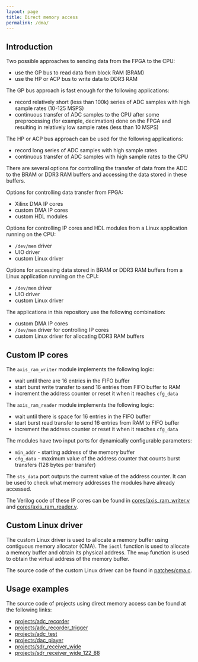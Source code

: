 ```yaml
---
layout: page
title: Direct memory access
permalink: /dma/
---
```


Introduction
-----

Two possible approaches to sending data from the FPGA to the CPU:
- use the GP bus to read data from block RAM (BRAM)
- use the HP or ACP bus to write data to DDR3 RAM

The GP bus approach is fast enough for the following applications:
- record relatively short (less than 100k) series of ADC samples with high sample rates (10-125 MSPS)
- continuous transfer of ADC samples to the CPU after some preprocessing (for example, decimation) done on the FPGA and resulting in relatively low sample rates (less than 10 MSPS)

The HP or ACP bus approach can be used for the following applications:
- record long series of ADC samples with high sample rates
- continuous transfer of ADC samples with high sample rates to the CPU

There are several options for controlling the transfer of data from the ADC to the BRAM or DDR3 RAM buffers and accessing the data stored in these buffers.

Options for controlling data transfer from FPGA:
- Xilinx DMA IP cores
- custom DMA IP cores
- custom HDL modules

Options for controlling IP cores and HDL modules from a Linux application running on the CPU:
- `/dev/mem` driver
- UIO driver
- custom Linux driver

Options for accessing data stored in BRAM or DDR3 RAM buffers from a Linux application running on the CPU:
- `/dev/mem` driver
- UIO driver
- custom Linux driver

The applications in this repository use the following combination:
- custom DMA IP cores
- `/dev/mem` driver for controlling IP cores
- custom Linux driver for allocating DDR3 RAM buffers

Custom IP cores
-----

The `axis_ram_writer` module implements the following logic:
- wait until there are 16 entries in the FIFO buffer
- start burst write transfer to send 16 entries from FIFO buffer to RAM
- increment the address counter or reset it when it reaches `cfg_data`

The `axis_ram_reader` module implements the following logic:
- wait until there is space for 16 entries in the FIFO buffer
- start burst read transfer to send 16 entries from RAM to FIFO buffer
- increment the address counter or reset it when it reaches `cfg_data`

The modules have two input ports for dynamically configurable parameters:
- `min_addr` - starting address of the memory buffer
- `cfg_data` - maximum value of the address counter that counts burst transfers (128 bytes per transfer)

The `sts_data` port outputs the current value of the address counter. It can be used to check what memory addresses the modules have already accessed.

The Verilog code of these IP cores can be found in [cores/axis_ram_writer.v](https://github.com/pavel-demin/red-pitaya-notes/tree/master/cores/axis_ram_writer.v) and [cores/axis_ram_reader.v](https://github.com/pavel-demin/red-pitaya-notes/tree/master/cores/axis_ram_reader.v).

Custom Linux driver
-----

The custom Linux driver is used to allocate a memory buffer using contiguous memory allocator (CMA). The `ioctl` function is used to allocate a memory buffer and obtain its physical address. The `mmap` function is used to obtain the virtual address of the memory buffer.

The source code of the custom Linux driver can be found in [patches/cma.c](https://github.com/pavel-demin/red-pitaya-notes/tree/master/patches/cma.c).

Usage examples
-----

The source code of projects using direct memory access can be found at the following links:
- [projects/adc_recorder](https://github.com/pavel-demin/red-pitaya-notes/tree/master/projects/adc_recorder)
- [projects/adc_recorder_trigger](https://github.com/pavel-demin/red-pitaya-notes/tree/master/projects/adc_recorder_trigger)
- [projects/adc_test](https://github.com/pavel-demin/red-pitaya-notes/tree/master/projects/adc_test)
- [projects/dac_player](https://github.com/pavel-demin/red-pitaya-notes/tree/master/projects/dac_player)
- [projects/sdr_receiver_wide](https://github.com/pavel-demin/red-pitaya-notes/tree/master/projects/sdr_receiver_wide)
- [projects/sdr_receiver_wide_122_88](https://github.com/pavel-demin/red-pitaya-notes/tree/master/projects/sdr_receiver_wide_122_88)
